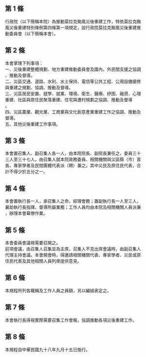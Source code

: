 第 1 條
-------
行政院（以下簡稱本院）為推動莫拉克颱風災後重建工作，特依莫拉克颱  
風災後重建特別條例第四條第一項規定，設行政院莫拉克颱風災後重建推  
動委員會（以下簡稱本會）。

第 2 條
-------
本會掌理下列事項：  
一、災後重建整體規劃、地方重建推動委員會及國內、外民間支援之協調  
    、推動及督導。  
二、災區交通、道路、水利、水土保持、電信等公共工程、公用設備搶修  
    與重建之規劃、協調、推動及督導。  
三、災區居民安置、就學、就業、環境、衛生、醫療、紓困、融資、心理  
    重建、社區與原住民聚落重建、住宅與遷村規劃之協調、推動及督導  
    。  
四、災區農業、觀光業、工商業與文化創意產業重建工作之協調、推動及  
    督導。  
五、其他災後重建工作事項。

第 3 條
-------
本會置召集人、副召集人各一人，由本院院長、副院長兼任之，委員三十  
三人至三十七人，由召集人就本院政務委員、相關機關與災區縣（市）首  
長、專家學者及民間團體代表派（聘）兼之。其中災民及原住民代表，合  
計不得少於五分之一。

第 4 條
-------
本會置執行長一人，承召集人之命，綜理會務；置副執行長一人至三人，  
襄助執行長指揮、督導所屬業務；工作人員均由本院及相關機關人員派兼  
，辦理本會幕僚作業。

第 5 條
-------
本會委員會議視需要召開之。  
前項會議，由召集人召集並為主席，召集人不克出席會議時，由副召集人  
代理主持會議。本會開會時，得邀請相關機關代表、專家學者、災民或原  
住民代表及其他相關人員列席提供意見。

第 6 條
-------
本規程所列各職稱及工作人員之員額，另以編組表定之。

第 7 條
-------
本會執行長得視實際需要召集工作會報，協調推動各項災後重建工作。

第 8 條
-------
本規程自中華民國九十八年九月十五日施行。

